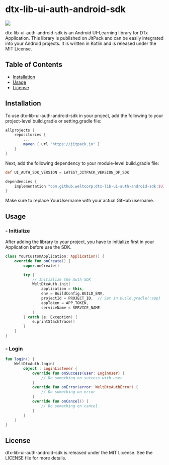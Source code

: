 # dtx-lib-ui-auth-android-sdk

[![](https://jitpack.io/v/weltcorp/dtx-lib-ui-auth-android-sdk.svg)](https://jitpack.io/#weltcorp/dtx-lib-ui-auth-android-sdk)

dtx-lib-ui-auth-android-sdk is an Android UI-Learning library for DTx Application. This library is published on JitPack and can be easily integrated into your Android projects. It is written in Kotlin and is released under the MIT License.

## Table of Contents

- [Installation](#installation)
- [Usage](#usage)
- [License](#license)

## Installation

To use dtx-lib-ui-auth-android-sdk in your project, add the following to your project-level build.gradle or setting.gradle file:

```gradle
allprojects {
    repositories {
        ...
        maven { url "https://jitpack.io" }
    }
}
```

Next, add the following dependency to your module-level build.gradle file:

```gradle
def UI_AUTH_SDK_VERSION = LATEST_JITPACK_VERSION_OF_SDK

dependencies {
    implementation "com.github.weltcorp:dtx-lib-ui-auth-android-sdk:$UI_AUTH_SDK_VERSION"
}
```

Make sure to replace YourUsername with your actual GitHub username.

## Usage

### - Initialize

After adding the library to your project, you have to initialize first in your Application before use the SDK.

```kotlin
class YourCustomApplication: Application() {
    override fun onCreate() {
        super.onCreate()

        try {
            // Initialize the Auth SDK
            WeltDtxAuth.init(
                application = this,
                env = BuildConfig.BUILD_ENV,
                projectId = PROJECT_ID,  // Set in build.gradle(:app)
                appToken = APP_TOKEN,
                serviceName = SERVICE_NAME
            )
        } catch (e: Exception) {
            e.printStackTrace()
        }
    }
}
```

### - Login

```kotlin
fun login() {
    WeltDtxAuth.login(
        object : LoginListener {
            override fun onSuccess(user: LoginUser) {
                // Do something on success with user
            }
            override fun onError(error: WeltDtxAuthError) {
                // Do something on error
            }
            override fun onCancel() {
                // Do something on cancel
            }
        }
    )
}
```

## License

dtx-lib-ui-auth-android-sdk is released under the MIT License. See the LICENSE file for more details.
